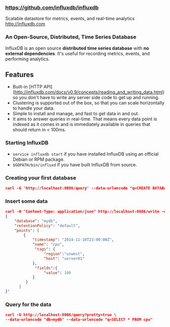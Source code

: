 ### https://github.com/influxdb/influxdb

Scalable datastore for metrics, events, and real-time analytics http://influxdb.com

### An Open-Source, Distributed, Time Series Database


InfluxDB is an open source **distributed time series database** with **no external dependencies**. It's useful for recording metrics, events, and performing analytics.

## Features

* Built-in [HTTP API] (http://influxdb.com/docs/v0.9/concepts/reading_and_writing_data.html) so you don't have to write any server side code to get up and running.
* Clustering is supported out of the box, so that you can scale horizontally to handle your data.
* Simple to install and manage, and fast to get data in and out.
* It aims to answer queries in real-time. That means every data point is
  indexed as it comes in and is immediately available in queries that
  should return in < 100ms.


### Starting InfluxDB
* `service influxdb start` if you have installed InfluxDB using an official Debian or RPM package.
* `$GOPATH/bin/influxd` if you have built InfluxDB from source.

### Creating your first database

```JSON
curl -G 'http://localhost:8086/query' --data-urlencode "q=CREATE DATABASE mydb"
```

### Insert some data
```JSON
curl -H "Content-Type: application/json" http://localhost:8086/write -d '
{
    "database": "mydb",
    "retentionPolicy": "default",
    "points": [
        {
            "timestamp": "2014-11-10T23:00:00Z",
            "name": "cpu",
             "tags": {
                 "region":"uswest",
                 "host": "server01"
            },
             "fields":{
                 "value": 100
            }
         }
      ]
}'
```
### Query for the data
```JSON
curl -G http://localhost:8086/query?pretty=true \
--data-urlencode "db=mydb" --data-urlencode "q=SELECT * FROM cpu"
```